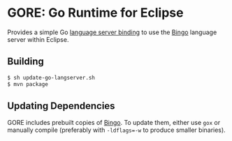 GORE: Go Runtime for Eclipse
============================

Provides a simple Go [language server binding](https://langserver.org) to
use the [Bingo][bingo] language server within Eclipse.

## Building

```sh
$ sh update-go-langserver.sh
$ mvn package
```

## Updating Dependencies

GORE includes prebuilt copies of [Bingo][bingo].  To update them,
either use `gox` or manually compile (preferably with `-ldflags=-w`
to produce smaller binaries).

  [bingo]: github.com/saibing/bingo
